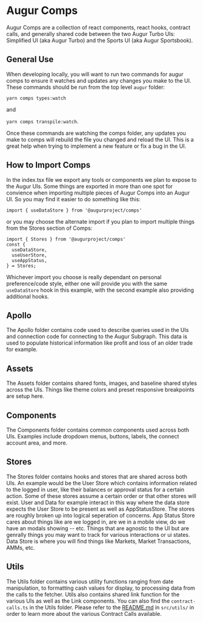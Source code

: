 # Augur Comps

Augur Comps are a collection of react components, react hooks, contract calls, and generally shared code between the two Augur Turbo UIs: Simplified UI (aka Augur Turbo) and the Sports UI (aka Augur Sportsbook).

## General Use
When developing locally, you will want to run two commands for augur comps to ensure it watches and updates any changes you make to the UI. These commands should be run from the top level `augur` folder:

```yarn comps types:watch```

and

```yarn comps transpile:watch```.

Once these commands are watching the comps folder, any updates you make to comps will rebuild the file you changed and reload the UI. This is a great help when trying to implement a new feature or fix a bug in the UI.


## How to Import Comps
In the index.tsx file we export any tools or components we plan to expose to the Augur UIs. Some things are exported in more than one spot for convience when importing multiple pieces of Augur Comps into an Augur UI. So you may find it easier to do something like this:

```
import { useDataStore } from '@augurproject/comps'
```

or you may choose the alternate import if you plan to import multiple things from the Stores section of Comps:

```
import { Stores } from '@augurproject/comps'
const {
  useDataStore,
  useUserStore,
  useAppStatus,
} = Stores;
```

Whichever import you choose is really dependant on personal preference/code style, either one will provide you with the same `useDataStore` hook in this example, with the second example also providing additional hooks.

## Apollo
The Apollo folder contains code used to describe queries used in the UIs and connection code for connecting to the Augur Subgraph. This data is used to populate historical information like profit and loss of an older trade for example.

## Assets
The Assets folder contains shared fonts, images, and baseline shared styles across the UIs. Things like theme colors and preset responsive breakpoints are setup here.

## Components
The Components folder contains common components used across both UIs. Examples include dropdown menus, buttons, labels, the connect account area, and more.

## Stores
The Stores folder contains hooks and stores that are shared across both UIs. An example would be the User Store which contains information related to the logged in user, like their balances or approval status for a certain action. Some of these stores assume a certain order or that other stores will exist. User and Data for example interact in this way where the data store expects the User Store to be present as well as AppStatusStore. The stores are roughly broken up into logical seperation of concerns. App Status Store cares about things like are we logged in, are we in a mobile view, do we have an modals showing -- etc. Things that are agnostic to the UI but are genrally things you may want to track for various interactions or ui states. Data Store is where you will find things like Markets, Market Transactions, AMMs, etc.

## Utils
The Utils folder contains various utility functions ranging from date manipulation, to formatting cash values for display, to processing data from the calls to the fetcher. Utils also contains shared link function for the various UIs as well as the Link components. You can also find the `contract-calls.ts` in the Utils folder. Please refer to the [README.md](src/utils/README.md) in `src/utils/` in order to learn more about the various Contract Calls available.

